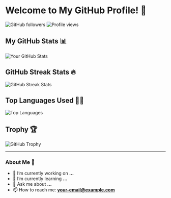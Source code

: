 # Welcome to My GitHub Profile! 👋

![GitHub followers](https://img.shields.io/github/followers/happygeek21?label=Followers&style=social)
![Profile views](https://komarev.com/ghpvc/?username=happygeek21&color=blueviolet)

## My GitHub Stats 📊
![Your GitHub Stats](https://github-readme-stats.vercel.app/api?username=happygeek21&show_icons=true&theme=radical)

## GitHub Streak Stats 🔥
![GitHub Streak Stats](https://github-readme-streak-stats.herokuapp.com/?user=happygeek21&theme=radical)

## Top Languages Used 🧑‍💻
![Top Languages](https://github-readme-stats.vercel.app/api/top-langs/?username=happygeek21&layout=compact&theme=radical)

## Trophy 🏆
![GitHub Trophy](https://github-profile-trophy.vercel.app/?username=happygeek21&theme=radical&no-frame=true&no-bg=true&margin-w=4)

---
### About Me 🚀
- 🔭 I’m currently working on **...**
- 🌱 I’m currently learning **...**
- 💬 Ask me about **...**
- 📫 How to reach me: **[your-email@example.com](mailto:your-email@example.com)**

